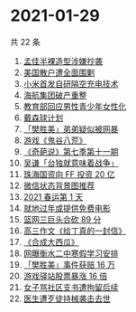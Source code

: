 # 2021-01-29

共 22 条

<!-- BEGIN -->
<!-- 最后更新时间 Fri Jan 29 2021 19:06:46 GMT+0800 (CST) -->
1. [孟佳半裸造型涉嫌抄袭](https://www.zhihu.com/search?q=孟佳)
1. [美国散户遭全面围剿](https://www.zhihu.com/search?q=游戏驿站)
1. [小米首发自研隔空充电技术](https://www.zhihu.com/search?q=小米隔空充电)
1. [海航集团破产重整](https://www.zhihu.com/search?q=海航)
1. [教育部回应男性青少年女性化](https://www.zhihu.com/search?q=男性女性化)
1. [戴森球计划](https://www.zhihu.com/search?q=戴森球计划)
1. [「樊胜美」弟弟疑似被网暴](https://www.zhihu.com/search?q=现实版樊胜美)
1. [游戏《鬼谷八荒》](https://www.zhihu.com/search?q=鬼谷八荒)
1. [《奇葩说》第七季第十一期](https://www.zhihu.com/search?q=奇葩说)
1. [吴谦「台独就意味着战争」](https://www.zhihu.com/search?q=台独)
1. [珠海国资向 FF 投资 20 亿](https://www.zhihu.com/search?q=贾跃亭)
1. [微信状态背景图推荐](https://www.zhihu.com/search?q=微信状态背景图)
1. [2021 春运第 1 天](https://www.zhihu.com/search?q=春运)
1. [就地过年或提供免费电影](https://www.zhihu.com/search?q=就地过年)
1. [篮网三巨头合砍 89 分](https://www.zhihu.com/search?q=篮网)
1. [高三作文《给丁真的一封信》](https://www.zhihu.com/search?q=给丁真的一封信)
1. [《合成大西瓜》](https://www.zhihu.com/search?q=合成大西瓜)
1. [网曝衡水二中寒假学习安排](https://www.zhihu.com/search?q=衡水二中)
1. [「樊胜美」事件获赔 16 万](https://www.zhihu.com/search?q=现实版樊胜美)
1. [游戏驿站股票暴涨 16 倍](https://www.zhihu.com/search?q=游戏驿站)
1. [女子骂社区支书遭拘留后续](https://www.zhihu.com/search?q=草包支书)
1. [医生遭歹徒持械袭击去世](https://www.zhihu.com/search?q=江西伤医事件)
<!-- END -->
